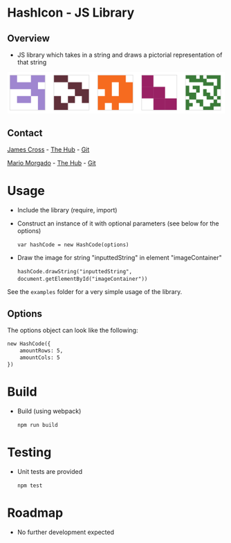 # HashIcon - JS Library

## Overview
* JS library which takes in a string and draws a pictorial representation of that string

![Example Ouput](./examples/output.png)

## Contact

[James Cross](mailto:james.cross@thomsonreuters.com) - [The Hub](https://thehub.thomsonreuters.com/people/6037533) - [Git](https://git.sami.int.thomsonreuters.com/james.cross)

[Mario Morgado](mailto:Mario.Morgado@thomsonreuters.com) - [The Hub](https://thehub.thomsonreuters.com/people/6028603) - [Git](https://git.sami.int.thomsonreuters.com/Mario.Morgado)

# Usage

* Include the library (require, import)
* Construct an instance of it with optional parameters (see below for the options) 
   
   ```var hashCode = new HashCode(options)```
* Draw the image for string "inputtedString" in element "imageContainer"

   ```hashCode.drawString("inputtedString", document.getElementById("imageContainer"))```

See the ```examples``` folder for a very simple usage of the library.

## Options

The options object can look like the following:

```
new HashCode({
    amountRows: 5,
    amountCols: 5
})
```

# Build
* Build (using webpack)

   ```npm run build```

# Testing
* Unit tests are provided

   ```npm test```

# Roadmap
* No further development expected